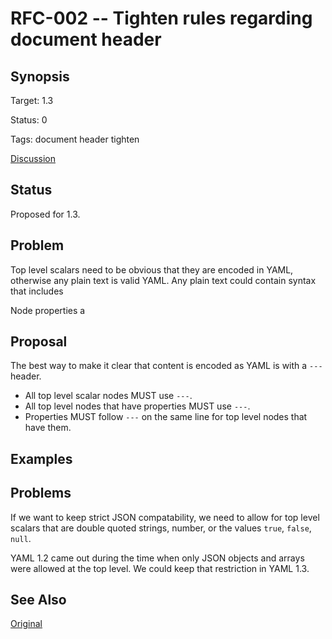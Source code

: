 RFC-002 -- Tighten rules regarding document header
==================================================

## Synopsis

Target: 1.3

Status: 0

Tags: document header tighten

[Discussion](../../../issues/0)


## Status

Proposed for 1.3.


## Problem

Top level scalars need to be obvious that they are encoded in YAML, otherwise any plain text is valid YAML.
Any plain text could contain syntax that includes 

Node properties a


## Proposal

The best way to make it clear that content is encoded as YAML is with a `---` header.

* All top level scalar nodes MUST use `---`.
* All top level nodes that have properties MUST use `---`.
* Properties MUST follow `---` on the same line for top level nodes that have them.

## Examples


## Problems

If we want to keep strict JSON compatability, we need to allow for top level scalars that are double quoted strings, number, or the values `true`, `false`, `null`.

YAML 1.2 came out during the time when only JSON objects and arrays were allowed at the top level.
We could keep that restriction in YAML 1.3.


## See Also

[Original](../../../wiki/RFC-001)
